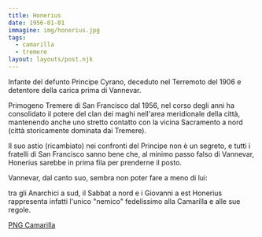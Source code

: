 ```yaml
---
title: Honerius
date: 1956-01-01
immagine: img/honerius.jpg
tags:
  - camarilla
  - tremere
layout: layouts/post.njk
---
```


Infante del defunto Principe Cyrano, deceduto nel Terremoto del 1906 e detentore della carica prima di Vannevar. 

Primogeno Tremere di San Francisco dal 1956, nel corso degli anni ha consolidato il potere del clan dei maghi nell'area meridionale della città, mantenendo anche uno stretto contatto con la vicina Sacramento a nord (città storicamente dominata dai Tremere).

Il suo astio (ricambiato) nei confronti del Principe non è un segreto, e tutti i fratelli di San Francisco sanno bene che, al minimo passo falso di Vannevar, Honerius sarebbe in prima fila per prenderne il posto.

Vannevar, dal canto suo, sembra non poter fare a meno di lui: 

tra gli Anarchici a sud, il Sabbat a nord e i Giovanni a est Honerius rappresenta infatti l'unico "nemico" fedelissimo alla Camarilla e alle sue regole.

<a href="http://xabacadabra.com/cursed-legacy/png-camarilla.html" class="button back">PNG Camarilla</a>